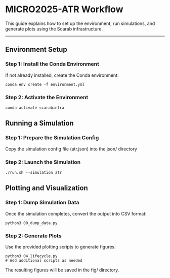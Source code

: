 # MICRO2025-ATR Workflow

This guide explains how to set up the environment, run simulations, and generate plots using the Scarab infrastructure.

---

## Environment Setup

### Step 1: Install the Conda Environment
If not already installed, create the Conda environment:
```
conda env create -f environment.yml
```

### Step 2: Activate the Environment
```
conda activate scarabinfra
```

## Running a Simulation

### Step 1: Prepare the Simulation Config
Copy the simulation config file (atr.json) into the json/ directory

### Step 2: Launch the Simulation
```
./run.sh --simulation atr
```

## Plotting and Visualization
### Step 1: Dump Simulation Data
Once the simulation completes, convert the output into CSV format:
```
python3 00_dump_data.py
```

### Step 2: Generate Plots
Use the provided plotting scripts to generate figures:
```
python3 04_lifecycle.py
# Add additional scripts as needed
```
The resulting figures will be saved in the fig/ directory.